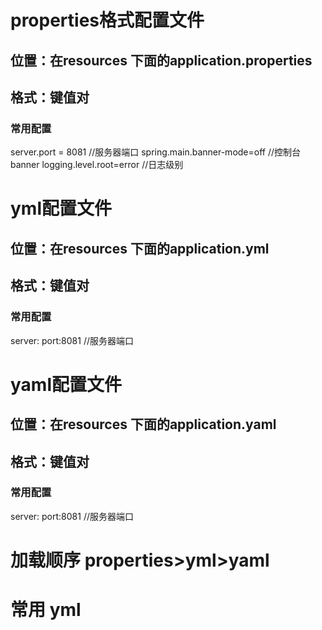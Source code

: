 # properties格式配置文件
## 位置：在resources 下面的application.properties
## 格式：键值对 

### 常用配置
server.port = 8081 //服务器端口
spring.main.banner-mode=off //控制台banner
logging.level.root=error //日志级别 


# yml配置文件

## 位置：在resources 下面的application.yml
## 格式：键值对

### 常用配置
server:
    port:8081 //服务器端口


# yaml配置文件

## 位置：在resources 下面的application.yaml
## 格式：键值对

### 常用配置
server:
    port:8081 //服务器端口



# 加载顺序  properties>yml>yaml 
# 常用 yml
